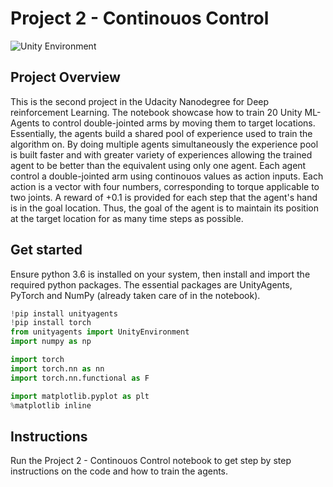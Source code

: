 # Project 2 - Continouos Control

![Unity Environment](https://github.com/Unity-Technologies/ml-agents/blob/master/docs/images/reacher.png "Unity Environment")

## Project Overview

This is the second project in the Udacity Nanodegree for Deep reinforcement Learning. The notebook showcase how to train 20 Unity ML-Agents to control double-jointed arms by moving them to target locations. Essentially, the agents build a shared pool of experience used to train the algorithm on. By doing multiple agents simultaneously the experience pool is built faster and with greater variety of experiences allowing the trained agent to be better than the equivalent using only one agent. Each agent control a double-jointed arm using continouos values as action inputs. Each action is a vector with four numbers, corresponding to torque applicable to two joints. A reward of +0.1 is provided for each step that the agent's hand is in the goal location. Thus, the goal of the agent is to maintain its position at the target location for as many time steps as possible.

## Get started

Ensure python 3.6 is installed on your system, then install and import the required python packages. The essential packages are UnityAgents, PyTorch and NumPy (already taken care of in the notebook).

```python
!pip install unityagents
!pip install torch
from unityagents import UnityEnvironment
import numpy as np

import torch
import torch.nn as nn
import torch.nn.functional as F

import matplotlib.pyplot as plt
%matplotlib inline
```

## Instructions
Run the Project 2 - Continouos Control notebook to get step by step instructions on the code and how to train the agents.
